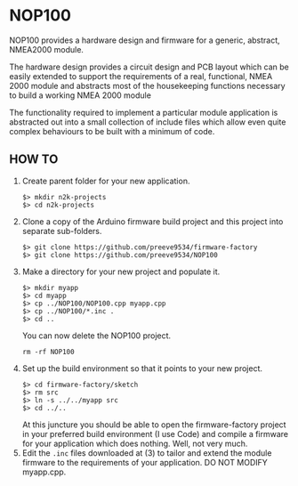 # NOP100

NOP100 provides a hardware design and firmware for a generic, abstract,
NMEA2000 module.

The hardware design provides a circuit design and PCB layout which can
be easily extended to support the requirements of a real, functional,
NMEA 2000 module  and abstracts most of the housekeeping functions necessary to build a working
NMEA 2000 module

The functionality required to implement a particular module
application is abstracted out into a small collection of include
files which allow even quite complex behaviours to be built with
a minimum of code.

## HOW TO

1. Create parent folder for your new application.
   ```
   $> mkdir n2k-projects
   $> cd n2k-projects
   ```
2. Clone a copy of the Arduino firmware build project and this
   project into separate sub-folders.
   ```
   $> git clone https://github.com/preeve9534/firmware-factory
   $> git clone https://github.com/preeve9534/NOP100
   ```
3. Make a directory for your new project and populate it.
   ```
   $> mkdir myapp
   $> cd myapp
   $> cp ../NOP100/NOP100.cpp myapp.cpp
   $> cp ../NOP100/*.inc .
   $> cd ..
   ```
   You can now delete the NOP100 project.
   ```
   rm -rf NOP100
   ```
4. Set up the build environment so that it points to your new
   project.
   ```
   $> cd firmware-factory/sketch
   $> rm src
   $> ln -s ../../myapp src
   $> cd ../..
   ```
   At this juncture you should be able to open the firmware-factory 
   project in your preferred build environment (I use Code) and
   compile a firmware for your application which does nothing. Well,
   not very much.
5. Edit the ```.inc``` files downloaded at (3) to tailor and
   extend the module firmware to the requirements of your
   application.  DO NOT MODIFY myapp.cpp.

